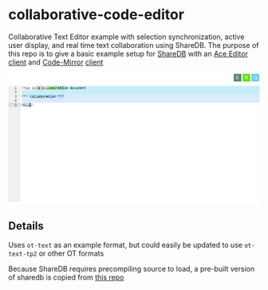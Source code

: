 # collaborative-code-editor

Collaborative Text Editor example with selection synchronization, active user display, and real time text collaboration using ShareDB. The purpose of this repo is to give a basic example setup for [ShareDB](https://github.com/share/sharedb) with an [Ace Editor](https://github.com/ajaxorg/ace) [client](/clients/ace-editor.html) and [Code-Mirror](https://codemirror.net/) [client](/clients/code-mirror.html)

![Editor Example](/docs/example-image.png)

## Details

Uses `ot-text` as an example format, but could easily be updated to use `ot-text-tp2` or other OT formats

Because ShareDB requires precompiling source to load, a pre-built version of sharedb is copied from [this repo](https://github.com/gkjohnson/sharedb-builds)
